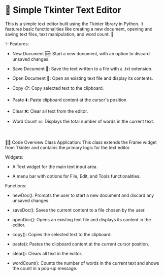 # 📝 Simple Tkinter Text Editor
This is a simple text editor built using the Tkinter library in Python. It features basic functionalities like creating a new document, opening and saving text files, text manipulation, and word count. 🚀
<br />

✨ Features: 

  * New Document 🆕: Start a new document, with an option to discard unsaved changes.
  
  * Save Document 💾: Save the text written to a file with a .txt extension.
  
  * Open Document 📂: Open an existing text file and display its contents.
  
  * Copy 📋: Copy selected text to the clipboard.
  
  * Paste ⬇️: Paste clipboard content at the cursor's position.
  
  * Clear ❌: Clear all text from the editor.
  
  * Word Count 📊: Displays the total number of words in the current text.
<br />

🧑‍💻 Code Overview 
Class Application: This class extends the Frame widget from Tkinter and contains the primary logic for the text editor.

Widgets:

 * A Text widget for the main text input area.

 * A menu bar with options for File, Edit, and Tools functionalities.

Functions:

 * newDoc(): Prompts the user to start a new document and discard any unsaved changes.

 * saveDoc(): Saves the current content to a file chosen by the user.

 * openDoc(): Opens an existing text file and displays its content in the editor.

 * copy(): Copies the selected text to the clipboard.

 * paste(): Pastes the clipboard content at the current cursor position.

 * clear(): Clears all text in the editor.

 * wordCount(): Counts the number of words in the current text and shows the count in a pop-up message.

